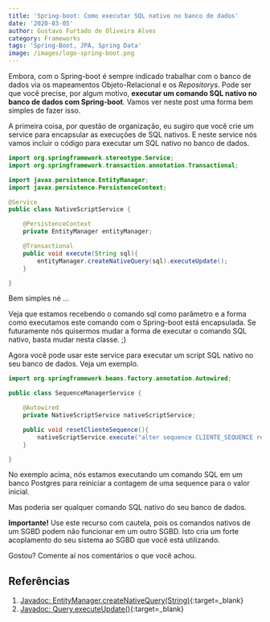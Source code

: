 ```yaml
---
title: 'Spring-boot: Como executar SQL nativo no banco de dados'
date: '2020-03-05'
author: Gustavo Furtado de Oliveira Alves
category: Frameworks
tags: 'Spring-Boot, JPA, Spring Data'
image: /images/logo-spring-boot.png
---
```

Embora, com o Spring-boot é sempre indicado trabalhar com o banco de dados via os mapeamentos Objeto-Relacional e os *Repositorys*. Pode ser que você precise, por algum motivo, **executar um comando SQL nativo no banco de dados com Spring-boot**. Vamos ver neste post uma forma bem simples de fazer isso.

A primeira coisa, por questão de organização, eu sugiro que você crie um service para encapsular as execuções de SQL nativos. E neste service nós vamos incluir o código para executar um SQL nativo no banco de dados.

```java
import org.springframework.stereotype.Service;
import org.springframework.transaction.annotation.Transactional;

import javax.persistence.EntityManager;
import javax.persistence.PersistenceContext;

@Service
public class NativeScriptService {

    @PersistenceContext
    private EntityManager entityManager;

    @Transactional
    public void execute(String sql){
        entityManager.createNativeQuery(sql).executeUpdate();
    }

}
```

Bem simples né ...

Veja que estamos recebendo o comando sql como parâmetro e a forma como executamos este comando com o Spring-boot está encapsulada. Se futuramente nós quisermos mudar a forma de executar o comando SQL nativo, basta mudar nesta classe. ;)

Agora você pode usar este service para executar um script SQL nativo no seu banco de dados. Veja um exemplo.

```java
import org.springframework.beans.factory.annotation.Autowired;

public class SequenceManagerService {

    @Autowired
    private NativeScriptService nativeScriptService;

    public void resetClienteSequence(){
        nativeScriptService.execute("alter sequence CLIENTE_SEQUENCE restart");
    }

}
```

No exemplo acima, nós estamos executando um comando SQL em um banco Postgres para reiniciar a contagem de uma sequence para o valor inicial.

Mas poderia ser qualquer comando SQL nativo do seu banco de dados.

**Importante!** Use este recurso com cautela, pois os comandos nativos de um SGBD podem não funcionar em um outro SGBD. Isto cria um forte acoplamento do seu sistema ao SGBD que você está utilizando.

Gostou? Comente aí nos comentários o que você achou.

## Referências

1. [Javadoc: EntityManager.createNativeQuery(String)](https://javaee.github.io/javaee-spec/javadocs/javax/persistence/EntityManager.html#createNativeQuery-java.lang.String-){:target=_blank}
2. [Javadoc: Query.executeUpdate()](https://javaee.github.io/javaee-spec/javadocs/javax/persistence/Query.html#executeUpdate--){:target=_blank}